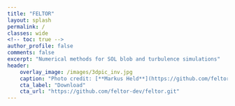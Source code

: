 ```yaml
---
title: "FELTOR"
layout: splash
permalink: /
classes: wide
<!-- toc: true -->
author_profile: false
comments: false
excerpt: "Numerical methods for SOL blob and turbulence simulations"
header:
    overlay_image: /images/3dpic_inv.jpg
    caption: "Photo credit: [**Markus Held**](https://github.com/feltor-dev/feltor/blob/master/3dpic.jpg)"
    cta_label: "Download"
    cta_url: "https://github.com/feltor-dev/feltor.git"
---
```




  